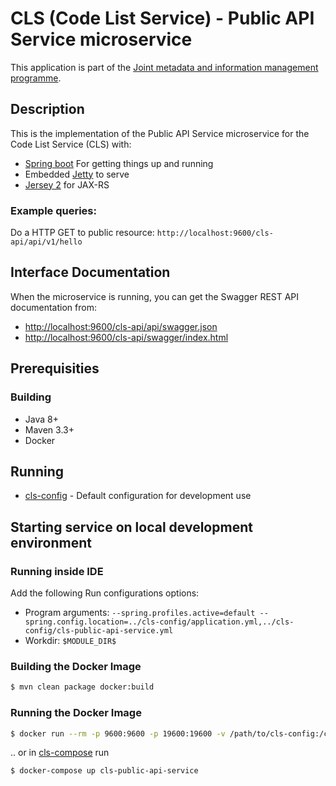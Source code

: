 # CLS (Code List Service) - Public API Service microservice

This application is part of the [Joint metadata and information management programme](https://wiki.julkict.fi/julkict/yti).

## Description

This is the implementation of the Public API Service microservice for the Code List Service (CLS) with:

* [Spring boot] For getting things up and running
* Embedded [Jetty] to serve
* [Jersey 2] for JAX-RS

### Example queries:

Do a HTTP GET to public resource:
`http://localhost:9600/cls-api/api/v1/hello`

## Interface Documentation

When the microservice is running, you can get the Swagger REST API documentation from:
- [http://localhost:9600/cls-api/api/swagger.json](http://localhost:9600/cls-api/api/swagger.json)
- [http://localhost:9600/cls-api/swagger/index.html](http://localhost:9600/cls-api/swagger/index.html)

## Prerequisities

### Building
- Java 8+
- Maven 3.3+
- Docker

## Running

- [cls-config](https://github.com/vrk-yti/cls-config) - Default configuration for development use

## Starting service on local development environment

### Running inside IDE

Add the following Run configurations options:

- Program arguments: `--spring.profiles.active=default --spring.config.location=../cls-config/application.yml,../cls-config/cls-public-api-service.yml`
- Workdir: `$MODULE_DIR$`


### Building the Docker Image

```bash
$ mvn clean package docker:build
```

### Running the Docker Image

```bash
$ docker run --rm -p 9600:9600 -p 19600:19600 -v /path/to/cls-config:/config --name=cls-public-api-service cls-public-api-service -a --spring.config.location=/config/application.yml,/config/cls-public-api-service.ym
```

.. or in [cls-compose](https://github.com/vrk-yti/cls-compose/) run

```bash
$ docker-compose up cls-public-api-service
```

[Spring boot]:http://projects.spring.io/spring-boot/
[Jetty]:http://www.eclipse.org/jetty/
[Jersey 2]:https://jersey.java.net
